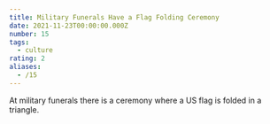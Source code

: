 ```yaml
---
title: Military Funerals Have a Flag Folding Ceremony
date: 2021-11-23T00:00:00.000Z
number: 15
tags:
  - culture
rating: 2
aliases:
  - /15
---
```


At military funerals there is a ceremony where a US flag is folded in a triangle.
